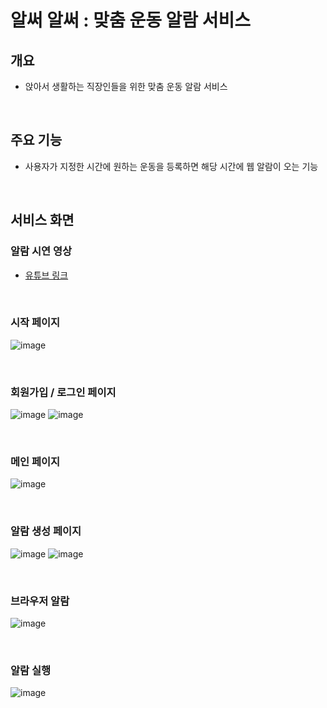 # 알써 알써 : 맞춤 운동 알람 서비스
## 개요
- 앉아서 생활하는 직장인들을 위한 맞춤 운동 알람 서비스

<br>

## 주요 기능
- 사용자가 지정한 시간에 원하는 운동을 등록하면 해당 시간에 웹 알람이 오는 기능

<br>

## 서비스 화면
### 알람 시연 영상
- [유튜브 링크](https://www.youtube.com/watch?v=t-qRwD1HJkY)

<br>

### 시작 페이지
![image](https://github.com/user-attachments/assets/7eb9ecd6-4738-4a00-8a2a-797789b5d610)

<br>

### 회원가입 / 로그인 페이지
![image](https://github.com/user-attachments/assets/5b09a1fc-a431-426c-af02-c82aa8c2ef11)
![image](https://github.com/user-attachments/assets/ba732632-7958-45be-aeab-b1929fa43eb2)

<br>

### 메인 페이지
![image](https://github.com/user-attachments/assets/b636fef1-5632-4870-9bc1-c68fe190dac2)

<br>

### 알람 생성 페이지

![image](https://github.com/user-attachments/assets/251a0d4d-779e-47e3-b8e1-c38a13f2e5c0)
![image](https://github.com/user-attachments/assets/26e3a3b9-bcd2-42a5-9e7b-510041377e37)

<br>

### 브라우저 알람
![image](https://github.com/user-attachments/assets/d426a2d2-45cf-412c-b9fb-7d3a91ff6479)

<br>

### 알람 실행
![image](https://github.com/user-attachments/assets/7b8dfcf9-8e5a-4f8c-ab94-9aee50bc84de)




